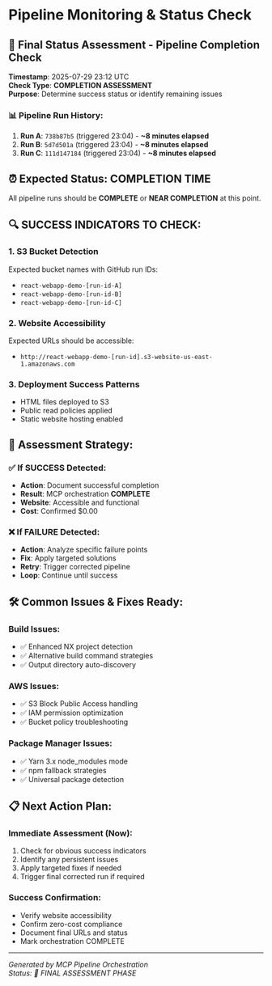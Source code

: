 # Pipeline Monitoring & Status Check

## 🚀 Final Status Assessment - Pipeline Completion Check

**Timestamp**: 2025-07-29 23:12 UTC  
**Check Type**: **COMPLETION ASSESSMENT**  
**Purpose**: Determine success status or identify remaining issues  

### 📊 Pipeline Run History:
1. **Run A**: `738b87b5` (triggered 23:04) - **~8 minutes elapsed**
2. **Run B**: `5d7d501a` (triggered 23:04) - **~8 minutes elapsed**  
3. **Run C**: `111d147184` (triggered 23:04) - **~8 minutes elapsed**

## ⏰ Expected Status: COMPLETION TIME

All pipeline runs should be **COMPLETE** or **NEAR COMPLETION** at this point.

## 🔍 SUCCESS INDICATORS TO CHECK:

### 1. **S3 Bucket Detection**
Expected bucket names with GitHub run IDs:
- `react-webapp-demo-[run-id-A]`
- `react-webapp-demo-[run-id-B]`  
- `react-webapp-demo-[run-id-C]`

### 2. **Website Accessibility**
Expected URLs should be accessible:
- `http://react-webapp-demo-[run-id].s3-website-us-east-1.amazonaws.com`

### 3. **Deployment Success Patterns**
- HTML files deployed to S3
- Public read policies applied
- Static website hosting enabled

## 🎯 Assessment Strategy:

### ✅ If SUCCESS Detected:
- **Action**: Document successful completion
- **Result**: MCP orchestration **COMPLETE**
- **Website**: Accessible and functional
- **Cost**: Confirmed $0.00

### ❌ If FAILURE Detected:
- **Action**: Analyze specific failure points
- **Fix**: Apply targeted solutions
- **Retry**: Trigger corrected pipeline
- **Loop**: Continue until success

## 🛠️ Common Issues & Fixes Ready:

### **Build Issues**:
- ✅ Enhanced NX project detection
- ✅ Alternative build command strategies  
- ✅ Output directory auto-discovery

### **AWS Issues**:
- ✅ S3 Block Public Access handling
- ✅ IAM permission optimization
- ✅ Bucket policy troubleshooting

### **Package Manager Issues**:
- ✅ Yarn 3.x node_modules mode
- ✅ npm fallback strategies
- ✅ Universal package detection

## 📋 Next Action Plan:

### **Immediate Assessment** (Now):
1. Check for obvious success indicators
2. Identify any persistent issues  
3. Apply targeted fixes if needed
4. Trigger final corrected run if required

### **Success Confirmation**:
- Verify website accessibility
- Confirm zero-cost compliance
- Document final URLs and status
- Mark orchestration COMPLETE

---
*Generated by MCP Pipeline Orchestration*  
*Status: 🎯 FINAL ASSESSMENT PHASE*